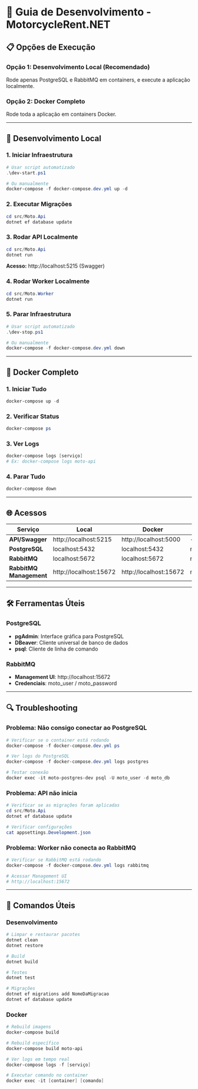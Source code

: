 # 🚀 Guia de Desenvolvimento - MotorcycleRent.NET

## 📋 **Opções de Execução**

### **Opção 1: Desenvolvimento Local (Recomendado)**
Rode apenas PostgreSQL e RabbitMQ em containers, e execute a aplicação localmente.

### **Opção 2: Docker Completo**
Rode toda a aplicação em containers Docker.

---

## 🔧 **Desenvolvimento Local**

### **1. Iniciar Infraestrutura**
```powershell
# Usar script automatizado
.\dev-start.ps1

# Ou manualmente
docker-compose -f docker-compose.dev.yml up -d
```

### **2. Executar Migrações**
```powershell
cd src/Moto.Api
dotnet ef database update
```

### **3. Rodar API Localmente**
```powershell
cd src/Moto.Api
dotnet run
```
**Acesso:** http://localhost:5215 (Swagger)

### **4. Rodar Worker Localmente**
```powershell
cd src/Moto.Worker
dotnet run
```

### **5. Parar Infraestrutura**
```powershell
# Usar script automatizado
.\dev-stop.ps1

# Ou manualmente
docker-compose -f docker-compose.dev.yml down
```

---

## 🐳 **Docker Completo**

### **1. Iniciar Tudo**
```powershell
docker-compose up -d
```

### **2. Verificar Status**
```powershell
docker-compose ps
```

### **3. Ver Logs**
```powershell
docker-compose logs [serviço]
# Ex: docker-compose logs moto-api
```

### **4. Parar Tudo**
```powershell
docker-compose down
```

---

## 🌐 **Acessos**

| Serviço | Local | Docker | Credenciais |
|---------|-------|--------|-------------|
| **API/Swagger** | http://localhost:5215 | http://localhost:5000 | - |
| **PostgreSQL** | localhost:5432 | localhost:5432 | moto_user/moto_password |
| **RabbitMQ** | localhost:5672 | localhost:5672 | moto_user/moto_password |
| **RabbitMQ Management** | http://localhost:15672 | http://localhost:15672 | moto_user/moto_password |

---

## 🛠️ **Ferramentas Úteis**

### **PostgreSQL**
- **pgAdmin**: Interface gráfica para PostgreSQL
- **DBeaver**: Cliente universal de banco de dados
- **psql**: Cliente de linha de comando

### **RabbitMQ**
- **Management UI**: http://localhost:15672
- **Credenciais**: moto_user / moto_password

---

## 🔍 **Troubleshooting**

### **Problema: Não consigo conectar ao PostgreSQL**
```powershell
# Verificar se o container está rodando
docker-compose -f docker-compose.dev.yml ps

# Ver logs do PostgreSQL
docker-compose -f docker-compose.dev.yml logs postgres

# Testar conexão
docker exec -it moto-postgres-dev psql -U moto_user -d moto_db
```

### **Problema: API não inicia**
```powershell
# Verificar se as migrações foram aplicadas
cd src/Moto.Api
dotnet ef database update

# Verificar configurações
cat appsettings.Development.json
```

### **Problema: Worker não conecta ao RabbitMQ**
```powershell
# Verificar se RabbitMQ está rodando
docker-compose -f docker-compose.dev.yml logs rabbitmq

# Acessar Management UI
# http://localhost:15672
```

---

## 📝 **Comandos Úteis**

### **Desenvolvimento**
```powershell
# Limpar e restaurar pacotes
dotnet clean
dotnet restore

# Build
dotnet build

# Testes
dotnet test

# Migrações
dotnet ef migrations add NomeDaMigracao
dotnet ef database update
```

### **Docker**
```powershell
# Rebuild imagens
docker-compose build

# Rebuild específico
docker-compose build moto-api

# Ver logs em tempo real
docker-compose logs -f [serviço]

# Executar comando no container
docker exec -it [container] [comando]
```
